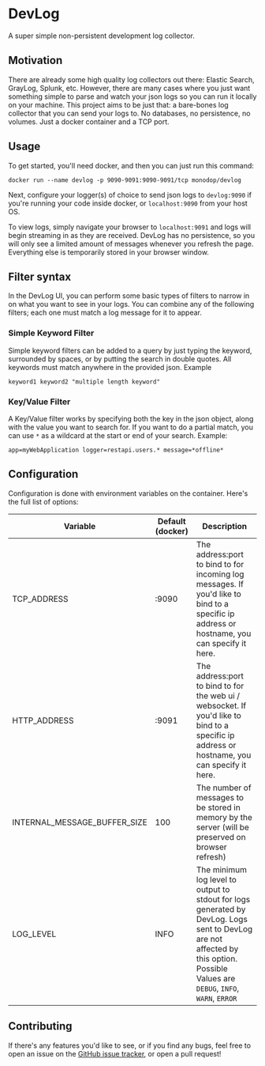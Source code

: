 # DevLog

A super simple non-persistent development log collector.

## Motivation

There are already some high quality log collectors out there: Elastic Search, GrayLog, Splunk, etc. However, there are many cases where you just want something simple to parse and watch your json logs so you can run it locally on your machine. This project aims to be just that: a bare-bones log collector that you can send your logs to. No databases, no persistence, no volumes. Just a docker container and a TCP port.

## Usage

To get started, you'll need docker, and then you can just run this command:
```
docker run --name devlog -p 9090-9091:9090-9091/tcp monodop/devlog
```

Next, configure your logger(s) of choice to send json logs to `devlog:9090` if you're running your code inside docker, or `localhost:9090` from your host OS.

To view logs, simply navigate your browser to `localhost:9091` and logs will begin streaming in as they are received. DevLog has no persistence, so you will only see a limited amount of messages whenever you refresh the page. Everything else is temporarily stored in your browser window.

## Filter syntax

In the DevLog UI, you can perform some basic types of filters to narrow in on what you want to see in your logs. You can combine any of the following filters; each one must match a log message for it to appear.

### Simple Keyword Filter

Simple keyword filters can be added to a query by just typing the keyword, surrounded by spaces, or by putting the search in double quotes. All keywords must match anywhere in the provided json. Example
```
keyword1 keyword2 "multiple length keyword"
```

### Key/Value Filter

A Key/Value filter works by specifying both the key in the json object, along with the value you want to search for. If you want to do a partial match, you can use `*` as a wildcard at the start or end of your search. Example:

```
app=myWebApplication logger=restapi.users.* message=*offline*
```

## Configuration

Configuration is done with environment variables on the container. Here's the full list of options:

| Variable                     | Default (docker) | Description 
|------------------------------|------------------|------------
| TCP_ADDRESS                  | :9090            | The address:port to bind to for incoming log messages. If you'd like to bind to a specific ip address or hostname, you can specify it here.
| HTTP_ADDRESS                 | :9091            | The address:port to bind to for the web ui / websocket. If you'd like to bind to a specific ip address or hostname, you can specify it here.
| INTERNAL_MESSAGE_BUFFER_SIZE | 100              | The number of messages to be stored in memory by the server (will be preserved on browser refresh)
| LOG_LEVEL                    | INFO             | The minimum log level to output to stdout for logs generated by DevLog. Logs sent to DevLog are not affected by this option. Possible Values are `DEBUG`, `INFO`, `WARN`, `ERROR`

## Contributing

If there's any features you'd like to see, or if you find any bugs, feel free to open an issue on the [GitHub issue tracker](https://github.com/monodop/devlog/issues), or open a pull request!